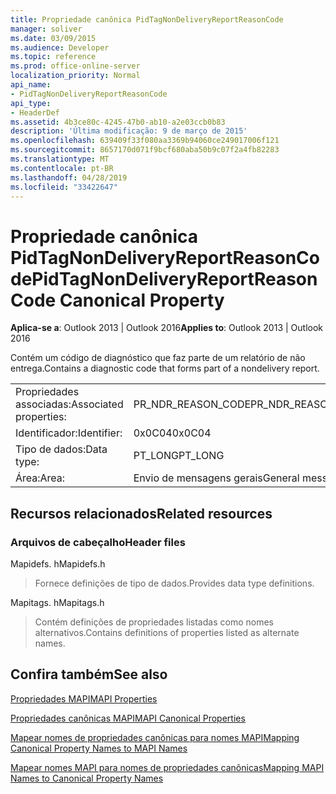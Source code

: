 ```yaml
---
title: Propriedade canônica PidTagNonDeliveryReportReasonCode
manager: soliver
ms.date: 03/09/2015
ms.audience: Developer
ms.topic: reference
ms.prod: office-online-server
localization_priority: Normal
api_name:
- PidTagNonDeliveryReportReasonCode
api_type:
- HeaderDef
ms.assetid: 4b3ce80c-4245-47b0-ab10-a2e03ccb0b83
description: 'Última modificação: 9 de março de 2015'
ms.openlocfilehash: 639409f33f080aa3369b94060ce249017006f121
ms.sourcegitcommit: 8657170d071f9bcf680aba50b9c07f2a4fb82283
ms.translationtype: MT
ms.contentlocale: pt-BR
ms.lasthandoff: 04/28/2019
ms.locfileid: "33422647"
---
```

# <a name="pidtagnondeliveryreportreasoncode-canonical-property"></a><span data-ttu-id="26ea7-103">Propriedade canônica PidTagNonDeliveryReportReasonCode</span><span class="sxs-lookup"><span data-stu-id="26ea7-103">PidTagNonDeliveryReportReasonCode Canonical Property</span></span>

  
  
<span data-ttu-id="26ea7-104">**Aplica-se a**: Outlook 2013 | Outlook 2016</span><span class="sxs-lookup"><span data-stu-id="26ea7-104">**Applies to**: Outlook 2013 | Outlook 2016</span></span> 
  
<span data-ttu-id="26ea7-105">Contém um código de diagnóstico que faz parte de um relatório de não entrega.</span><span class="sxs-lookup"><span data-stu-id="26ea7-105">Contains a diagnostic code that forms part of a nondelivery report.</span></span>
  
|||
|:-----|:-----|
|<span data-ttu-id="26ea7-106">Propriedades associadas:</span><span class="sxs-lookup"><span data-stu-id="26ea7-106">Associated properties:</span></span>  <br/> |<span data-ttu-id="26ea7-107">PR_NDR_REASON_CODE</span><span class="sxs-lookup"><span data-stu-id="26ea7-107">PR_NDR_REASON_CODE</span></span>  <br/> |
|<span data-ttu-id="26ea7-108">Identificador:</span><span class="sxs-lookup"><span data-stu-id="26ea7-108">Identifier:</span></span>  <br/> |<span data-ttu-id="26ea7-109">0x0C04</span><span class="sxs-lookup"><span data-stu-id="26ea7-109">0x0C04</span></span>  <br/> |
|<span data-ttu-id="26ea7-110">Tipo de dados:</span><span class="sxs-lookup"><span data-stu-id="26ea7-110">Data type:</span></span>  <br/> |<span data-ttu-id="26ea7-111">PT_LONG</span><span class="sxs-lookup"><span data-stu-id="26ea7-111">PT_LONG</span></span>  <br/> |
|<span data-ttu-id="26ea7-112">Área:</span><span class="sxs-lookup"><span data-stu-id="26ea7-112">Area:</span></span>  <br/> |<span data-ttu-id="26ea7-113">Envio de mensagens gerais</span><span class="sxs-lookup"><span data-stu-id="26ea7-113">General messaging</span></span>  <br/> |
   
## <a name="related-resources"></a><span data-ttu-id="26ea7-114">Recursos relacionados</span><span class="sxs-lookup"><span data-stu-id="26ea7-114">Related resources</span></span>

### <a name="header-files"></a><span data-ttu-id="26ea7-115">Arquivos de cabeçalho</span><span class="sxs-lookup"><span data-stu-id="26ea7-115">Header files</span></span>

<span data-ttu-id="26ea7-116">Mapidefs. h</span><span class="sxs-lookup"><span data-stu-id="26ea7-116">Mapidefs.h</span></span>
  
> <span data-ttu-id="26ea7-117">Fornece definições de tipo de dados.</span><span class="sxs-lookup"><span data-stu-id="26ea7-117">Provides data type definitions.</span></span>
    
<span data-ttu-id="26ea7-118">Mapitags. h</span><span class="sxs-lookup"><span data-stu-id="26ea7-118">Mapitags.h</span></span>
  
> <span data-ttu-id="26ea7-119">Contém definições de propriedades listadas como nomes alternativos.</span><span class="sxs-lookup"><span data-stu-id="26ea7-119">Contains definitions of properties listed as alternate names.</span></span>
    
## <a name="see-also"></a><span data-ttu-id="26ea7-120">Confira também</span><span class="sxs-lookup"><span data-stu-id="26ea7-120">See also</span></span>



[<span data-ttu-id="26ea7-121">Propriedades MAPI</span><span class="sxs-lookup"><span data-stu-id="26ea7-121">MAPI Properties</span></span>](mapi-properties.md)
  
[<span data-ttu-id="26ea7-122">Propriedades canônicas MAPI</span><span class="sxs-lookup"><span data-stu-id="26ea7-122">MAPI Canonical Properties</span></span>](mapi-canonical-properties.md)
  
[<span data-ttu-id="26ea7-123">Mapear nomes de propriedades canônicas para nomes MAPI</span><span class="sxs-lookup"><span data-stu-id="26ea7-123">Mapping Canonical Property Names to MAPI Names</span></span>](mapping-canonical-property-names-to-mapi-names.md)
  
[<span data-ttu-id="26ea7-124">Mapear nomes MAPI para nomes de propriedades canônicas</span><span class="sxs-lookup"><span data-stu-id="26ea7-124">Mapping MAPI Names to Canonical Property Names</span></span>](mapping-mapi-names-to-canonical-property-names.md)

